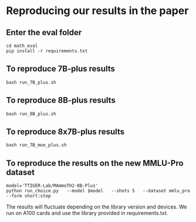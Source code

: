 # Reproducing our results in the paper

## Enter the eval folder
```
cd math_eval
pip install -r requirements.txt
```

## To reproduce 7B-plus results
```
bash run_7B_plus.sh
```

## To reproduce 8B-plus results
```
bash run_8B_plus.sh
```

## To reproduce 8x7B-plus results
```
bash run_7B_moe_plus.sh
```

## To reproduce the results on the new MMLU-Pro dataset
```
model='TTIGER-Lab/MAmmoTH2-8B-Plus'
python run_choice.py   --model $model   --shots 5   --dataset mmlu_pro   --form short:step
```

The results will fluctuate depending on the library version and devices. We run on A100 cards and use the library provided in requirements.txt.
